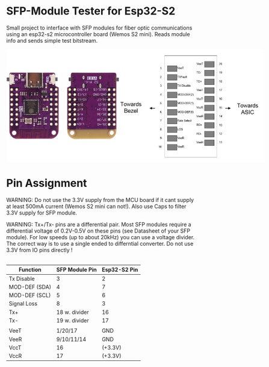 # SFP-Module Tester for Esp32-S2
Small project to interface with SFP modules for fiber optic communications using an esp32-s2 microcontroller board (Wemos S2 mini). Reads module info and sends simple test bitstream.

<div style="display: flex;">
    <img src="images/wemos_s2_mini.jpg" alt="Image of Wemos S2 mini mcu board" height="300">
    <img src="images/sfp_module_pinout.png" alt="" height="300">
</div>



# Pin Assignment

WARNING: Do not use the 3.3V supply from the MCU board if it cant supply at least 500mA current (Wemos S2 mini can not!). Also use Caps to filter 3.3V supply for SFP module.

WARNING: Tx+/Tx- pins are a differential pair. Most SFP modules require a differential voltage of 0.2V-0.5V on these pins (see Datasheet of your SFP module). For low speeds (up to about 20kHz) you can use a voltage divider. The correct way is to use a single ended to differntial converter. Do not use 3.3V from IO pins directly !
<br>
<br>

| Function      | SFP Module Pin| Esp32-S2 Pin |
| ------------- | ------------- | ------------ |
| Tx Disable    |   3           |   2          |
| MOD-DEF (SDA) |   4           |   7	       |
| MOD-DEF (SCL) |   5           |   6          |
| Signal Loss   |   8           |   3          |
| Tx+           | 18 w. divider |   16         |
| Tx-           | 19 w. divider |   17         |
|               |               |              |
| VeeT          |   1/20/17     |   GND        |
| VeeR          |   9/10/11/14  |   GND        |
| VccT          |   16          |   (+3.3V)    |
| VccR          |   17          |   (+3.3V)    |
      
